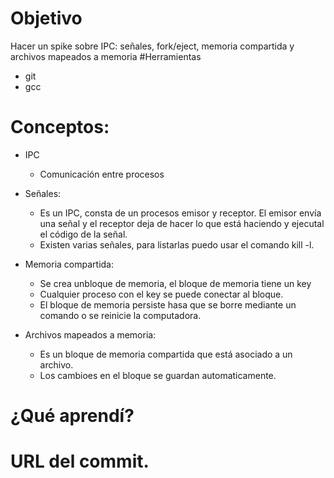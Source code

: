 # Objetivo 
Hacer un spike sobre IPC: señales, fork/eject, memoria compartida y archivos mapeados a memoria
#Herramientas
* git
* gcc

# Conceptos:
* IPC
  * Comunicación entre procesos
* Señales:
  * Es un IPC, consta de un procesos emisor y receptor. El emisor envía una señal y el receptor deja de hacer lo que está 
  haciendo y ejecutal el código de la señal.
  * Existen varias señales, para listarlas puedo usar el comando kill -l.
* Memoria compartida:
  * Se crea unbloque de memoria, el bloque de memoria tiene un key
  * Cualquier proceso con el key se puede conectar al bloque.
  * El bloque de memoria persiste hasa que se borre mediante un comando o se reinicie la computadora.
  
* Archivos mapeados a memoria:
  * Es un bloque de memoria compartida que está asociado a un archivo.
  * Los cambioes en el bloque se guardan automaticamente.
  
# ¿Qué aprendí?

# URL del commit.


   
